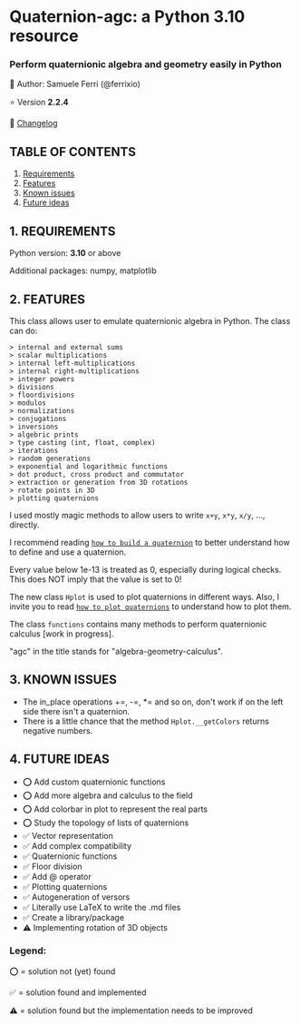 # Quaternion-agc: a Python 3.10 resource
### Perform quaternionic algebra and geometry easily in Python

:dragon: Author: Samuele Ferri (@ferrixio)

:star: Version **2.2.4**

:scroll: [Changelog](https://github.com/ferrixio/Quaternion-agc/blob/main/docs/CHANGELOG.md)

## TABLE OF CONTENTS

1. [Requirements](#1-requirements)
2. [Features](#2-features)
3. [Known issues](#3-known-issues)
4. [Future ideas](#4-future-ideas)

## 1. REQUIREMENTS

Python version: **3.10** or above

Additional packages: numpy, matplotlib

## 2. FEATURES

This class allows user to emulate quaternionic algebra in Python. The class can do:

	> internal and external sums
	> scalar multiplications
	> internal left-multiplications
	> internal right-multiplications
	> integer powers
	> divisions
	> floordivisions
	> modulos
	> normalizations
	> conjugations
	> inversions
	> algebric prints
	> type casting (int, float, complex)
	> iterations
	> random generations
	> exponential and logarithmic functions
	> dot product, cross product and commutator
	> extraction or generation from 3D rotations
	> rotate points in 3D
	> plotting quaternions

I used mostly magic methods to allow users to write `x+y`, `x*y`, `x/y`, ..., directly.

I recommend reading [`how to build a quaternion`](https://github.com/ferrixio/Quaternion-agc/blob/main/docs/How%20to%20build%20a%20quaternion.md) to better understand how to define and use a quaternion.

Every value below 1e-13 is treated as 0, especially during logical checks. This does NOT imply that the value is set to 0!

The new class `Hplot` is used to plot quaternions in different ways. Also, I invite you to read [`how to plot quaternions`](https://github.com/ferrixio/Quaternion-agc/blob/main/docs/How%20to%20plot%20quaternions.md) to understand how to plot them.

The class `functions` contains many methods to perform quaternionic calculus [work in progress].

"agc" in the title stands for "algebra-geometry-calculus".

## 3. KNOWN ISSUES

+ The in_place operations +=, -=, *= and so on, don't work if on the left side there isn't a quaternion.
+ There is a little chance that the method `Hplot.__getColors` returns negative numbers.

## 4. FUTURE IDEAS

+ :o: Add custom quaternionic functions
+ :o: Add more algebra and calculus to the field
+ :o: Add colorbar in plot to represent the real parts
+ :o: Study the topology of lists of quaternions
+ :white_check_mark: Vector representation
+ :white_check_mark: Add complex compatibility
+ :white_check_mark: Quaternionic functions
+ :white_check_mark: Floor division
+ :white_check_mark: Add @ operator
+ :white_check_mark: Plotting quaternions
+ :white_check_mark: Autogeneration of versors
+ :white_check_mark: Literally use LaTeX to write the .md files
+ :white_check_mark: Create a library/package
+ :warning: Implementing rotation of 3D objects


### Legend:
:o: = solution not (yet) found

:white_check_mark: = solution found and implemented

:warning: = solution found but the implementation needs to be improved
